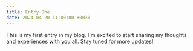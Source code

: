 ```yaml
---
title: Entry One
date: 2024-04-20 11:00:00 +0030
---
```


This is my first entry in my blog. I'm excited to start sharing my thoughts and experiences with you all. Stay tuned for more updates!
